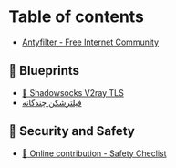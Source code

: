 # Table of contents

* [Antyfilter - Free Internet Community](README.md)

## 💎 Blueprints

* [🧦 Shadowsocks V2ray TLS](blueprints/shadowsocks-v2ray-tls.md)
* [فیلترشکن چندگانه](blueprints/fyltrshkn-chndganh.md)

## 🔐 Security and Safety

* [🙋 Online contribution - Safety Checlist](security-and-safety/online-contribution-safety-checlist.md)
